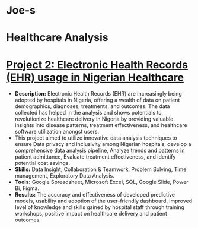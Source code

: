 # Joe-s 

# Healthcare Analysis 

# [Project 2: Electronic Health Records (EHR) usage in Nigerian Healthcare](https://docs.google.com/presentation/d/1nOWYfj_K9lwoT3Eg-e-0mA4OPCyFiEbhe7hDTazxrCI/edit?usp=sharing)

* **Description:** Electronic Health Records (EHR) are increasingly being adopted by hospitals in Nigeria, offering a wealth of data on patient demographics, diagnoses, treatments, and outcomes. 
The data collected has helped in the analysis and shows potentials to revolutionize healthcare delivery in Nigeria by providing valuable insights into disease patterns, treatment effectiveness, and healthcare software utilization anongst users.
* This project aimed to utilize innovative data analysis techniques to ensure Data privacy and inclusivity among Nigerian hospitals, develop a comprehensive data analysis pipeline, 
Analyze trends and patterns in patient admittance, Evaluate treatment effectiveness, and identify potential cost savings.
* **Skills:** Data Insight, Collaboration & Teamwork, Problem Solving, Time management, Exploratory Data Analysis.
* **Tools:** Google Spreadsheet, Microsoft Excel, SQL, Google Slide, Power Bi, Figma.
* **Results:** The accuracy and effectiveness of developed predictive models, usability and adoption of the user-friendly dashboard, improved level of knowledge and skills gained by hospital staff through training workshops, 
positive impact on healthcare delivery and patient outcomes.
